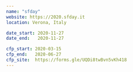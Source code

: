 ```yaml
---
name: "sfday"
website: https://2020.sfday.it
location: Verona, Italy

date_start: 2020-11-27
date_end:   2020-11-27

cfp_start: 2020-03-15
cfp_end:   2020-06-27
cfp_site:  https://forms.gle/UQDi8twBvn5vKh418
---
```

